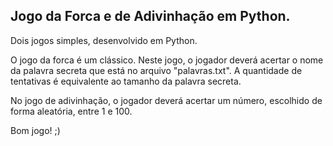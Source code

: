 ## Jogo da Forca e de Adivinhação em Python.

Dois jogos simples, desenvolvido em Python.

O jogo da forca é um clássico. Neste jogo, o jogador deverá acertar o nome da palavra secreta que está no arquivo "palavras.txt".
A quantidade de tentativas é equivalente ao tamanho da palavra secreta.

No jogo de adivinhação, o jogador deverá acertar um número, escolhido de forma aleatória, entre 1 e 100.

Bom jogo! ;)